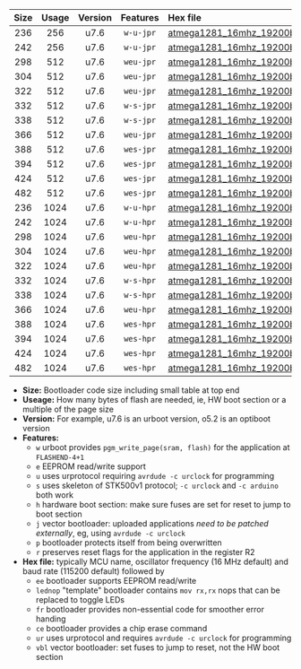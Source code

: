 |Size|Usage|Version|Features|Hex file|
|:-:|:-:|:-:|:-:|:--|
|236|256|u7.6|`w-u-jpr`|[atmega1281_16mhz_19200bps_ur_vbl.hex](https://raw.githubusercontent.com/stefanrueger/urboot/main//atmega1281_16mhz_19200bps_ur_vbl.hex)|
|242|256|u7.6|`w-u-jpr`|[atmega1281_16mhz_19200bps_lednop_ur_vbl.hex](https://raw.githubusercontent.com/stefanrueger/urboot/main//atmega1281_16mhz_19200bps_lednop_ur_vbl.hex)|
|298|512|u7.6|`weu-jpr`|[atmega1281_16mhz_19200bps_ee_ur_vbl.hex](https://raw.githubusercontent.com/stefanrueger/urboot/main//atmega1281_16mhz_19200bps_ee_ur_vbl.hex)|
|304|512|u7.6|`weu-jpr`|[atmega1281_16mhz_19200bps_ee_lednop_ur_vbl.hex](https://raw.githubusercontent.com/stefanrueger/urboot/main//atmega1281_16mhz_19200bps_ee_lednop_ur_vbl.hex)|
|322|512|u7.6|`weu-jpr`|[atmega1281_16mhz_19200bps_ee_lednop_fr_ur_vbl.hex](https://raw.githubusercontent.com/stefanrueger/urboot/main//atmega1281_16mhz_19200bps_ee_lednop_fr_ur_vbl.hex)|
|332|512|u7.6|`w-s-jpr`|[atmega1281_16mhz_19200bps_vbl.hex](https://raw.githubusercontent.com/stefanrueger/urboot/main//atmega1281_16mhz_19200bps_vbl.hex)|
|338|512|u7.6|`w-s-jpr`|[atmega1281_16mhz_19200bps_lednop_vbl.hex](https://raw.githubusercontent.com/stefanrueger/urboot/main//atmega1281_16mhz_19200bps_lednop_vbl.hex)|
|366|512|u7.6|`weu-jpr`|[atmega1281_16mhz_19200bps_ee_lednop_fr_ce_ur_vbl.hex](https://raw.githubusercontent.com/stefanrueger/urboot/main//atmega1281_16mhz_19200bps_ee_lednop_fr_ce_ur_vbl.hex)|
|388|512|u7.6|`wes-jpr`|[atmega1281_16mhz_19200bps_ee_vbl.hex](https://raw.githubusercontent.com/stefanrueger/urboot/main//atmega1281_16mhz_19200bps_ee_vbl.hex)|
|394|512|u7.6|`wes-jpr`|[atmega1281_16mhz_19200bps_ee_lednop_vbl.hex](https://raw.githubusercontent.com/stefanrueger/urboot/main//atmega1281_16mhz_19200bps_ee_lednop_vbl.hex)|
|424|512|u7.6|`wes-jpr`|[atmega1281_16mhz_19200bps_ee_lednop_fr_vbl.hex](https://raw.githubusercontent.com/stefanrueger/urboot/main//atmega1281_16mhz_19200bps_ee_lednop_fr_vbl.hex)|
|482|512|u7.6|`wes-jpr`|[atmega1281_16mhz_19200bps_ee_lednop_fr_ce_vbl.hex](https://raw.githubusercontent.com/stefanrueger/urboot/main//atmega1281_16mhz_19200bps_ee_lednop_fr_ce_vbl.hex)|
|236|1024|u7.6|`w-u-hpr`|[atmega1281_16mhz_19200bps_ur.hex](https://raw.githubusercontent.com/stefanrueger/urboot/main//atmega1281_16mhz_19200bps_ur.hex)|
|242|1024|u7.6|`w-u-hpr`|[atmega1281_16mhz_19200bps_lednop_ur.hex](https://raw.githubusercontent.com/stefanrueger/urboot/main//atmega1281_16mhz_19200bps_lednop_ur.hex)|
|298|1024|u7.6|`weu-hpr`|[atmega1281_16mhz_19200bps_ee_ur.hex](https://raw.githubusercontent.com/stefanrueger/urboot/main//atmega1281_16mhz_19200bps_ee_ur.hex)|
|304|1024|u7.6|`weu-hpr`|[atmega1281_16mhz_19200bps_ee_lednop_ur.hex](https://raw.githubusercontent.com/stefanrueger/urboot/main//atmega1281_16mhz_19200bps_ee_lednop_ur.hex)|
|322|1024|u7.6|`weu-hpr`|[atmega1281_16mhz_19200bps_ee_lednop_fr_ur.hex](https://raw.githubusercontent.com/stefanrueger/urboot/main//atmega1281_16mhz_19200bps_ee_lednop_fr_ur.hex)|
|332|1024|u7.6|`w-s-hpr`|[atmega1281_16mhz_19200bps.hex](https://raw.githubusercontent.com/stefanrueger/urboot/main//atmega1281_16mhz_19200bps.hex)|
|338|1024|u7.6|`w-s-hpr`|[atmega1281_16mhz_19200bps_lednop.hex](https://raw.githubusercontent.com/stefanrueger/urboot/main//atmega1281_16mhz_19200bps_lednop.hex)|
|366|1024|u7.6|`weu-hpr`|[atmega1281_16mhz_19200bps_ee_lednop_fr_ce_ur.hex](https://raw.githubusercontent.com/stefanrueger/urboot/main//atmega1281_16mhz_19200bps_ee_lednop_fr_ce_ur.hex)|
|388|1024|u7.6|`wes-hpr`|[atmega1281_16mhz_19200bps_ee.hex](https://raw.githubusercontent.com/stefanrueger/urboot/main//atmega1281_16mhz_19200bps_ee.hex)|
|394|1024|u7.6|`wes-hpr`|[atmega1281_16mhz_19200bps_ee_lednop.hex](https://raw.githubusercontent.com/stefanrueger/urboot/main//atmega1281_16mhz_19200bps_ee_lednop.hex)|
|424|1024|u7.6|`wes-hpr`|[atmega1281_16mhz_19200bps_ee_lednop_fr.hex](https://raw.githubusercontent.com/stefanrueger/urboot/main//atmega1281_16mhz_19200bps_ee_lednop_fr.hex)|
|482|1024|u7.6|`wes-hpr`|[atmega1281_16mhz_19200bps_ee_lednop_fr_ce.hex](https://raw.githubusercontent.com/stefanrueger/urboot/main//atmega1281_16mhz_19200bps_ee_lednop_fr_ce.hex)|

- **Size:** Bootloader code size including small table at top end
- **Useage:** How many bytes of flash are needed, ie, HW boot section or a multiple of the page size
- **Version:** For example, u7.6 is an urboot version, o5.2 is an optiboot version
- **Features:**
  + `w` urboot provides `pgm_write_page(sram, flash)` for the application at `FLASHEND-4+1`
  + `e` EEPROM read/write support
  + `u` uses urprotocol requiring `avrdude -c urclock` for programming
  + `s` uses skeleton of STK500v1 protocol; `-c urclock` and `-c arduino` both work
  + `h` hardware boot section: make sure fuses are set for reset to jump to boot section
  + `j` vector bootloader: uploaded applications *need to be patched externally*, eg, using `avrdude -c urclock`
  + `p` bootloader protects itself from being overwritten
  + `r` preserves reset flags for the application in the register R2
- **Hex file:** typically MCU name, oscillator frequency (16 MHz default) and baud rate (115200 default) followed by
  + `ee` bootloader supports EEPROM read/write
  + `lednop` "template" bootloader contains `mov rx,rx` nops that can be replaced to toggle LEDs
  + `fr` bootloader provides non-essential code for smoother error handing
  + `ce` bootloader provides a chip erase command
  + `ur` uses urprotocol and requires `avrdude -c urclock` for programming
  + `vbl` vector bootloader: set fuses to jump to reset, not the HW boot section
